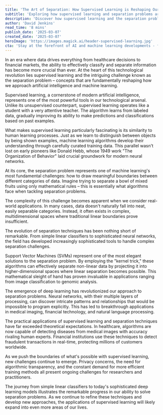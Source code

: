 ```yaml
---
title: 'The Art of Separation: How Supervised Learning is Reshaping Our Understanding of Data Classification'
subtitle: 'Exploring how supervised learning and separation problems are transforming AI and machine learning'
description: 'Discover how supervised learning and the separation problem are revolutionizing data classification in AI. From healthcare to finance, learn how these technologies are shaping our future and transforming industries through sophisticated pattern recognition and classification techniques.'
author: 'David Jenkins'
read_time: '8 mins'
publish_date: '2025-03-07'
created_date: '2025-03-07'
heroImage: 'https://images.magick.ai/header-supervised-learning.jpg'
cta: 'Stay at the forefront of AI and machine learning developments - follow us on LinkedIn for daily insights into how supervised learning is transforming industries and shaping our technological future.'
---
```


In an era where data drives everything from healthcare decisions to financial markets, the ability to effectively classify and separate information has become more crucial than ever. At the heart of this technological revolution lies supervised learning and the intriguing challenge known as the separation problem – concepts that are fundamentally reshaping how we approach artificial intelligence and machine learning.

Supervised learning, a cornerstone of modern artificial intelligence, represents one of the most powerful tools in our technological arsenal. Unlike its unsupervised counterpart, supervised learning operates like a student with a very attentive teacher. The algorithm learns from labeled data, gradually improving its ability to make predictions and classifications based on past examples.

What makes supervised learning particularly fascinating is its similarity to human learning processes. Just as we learn to distinguish between objects by being shown examples, machine learning algorithms develop their understanding through carefully curated training data. This parallel wasn't lost on early pioneers like Donald Hebb, whose 1949 work "The Organization of Behavior" laid crucial groundwork for modern neural networks.

At its core, the separation problem represents one of machine learning's most fundamental challenges: how to draw meaningful boundaries between different categories of data. Imagine trying to separate a bowl of mixed fruits using only mathematical rules – this is essentially what algorithms face when tackling separation problems.

The complexity of this challenge becomes apparent when we consider real-world applications. In many cases, data doesn't naturally fall into neat, easily separable categories. Instead, it often exists in complex, multidimensional spaces where traditional linear boundaries prove insufficient.

The evolution of separation techniques has been nothing short of remarkable. From simple linear classifiers to sophisticated neural networks, the field has developed increasingly sophisticated tools to handle complex separation challenges.

Support Vector Machines (SVMs) represent one of the most elegant solutions to the separation problem. By employing the "kernel trick," these algorithms can effectively separate non-linear data by projecting it into higher-dimensional spaces where linear separation becomes possible. This mathematical sleight of hand has proven invaluable in applications ranging from image classification to genomic analysis.

The emergence of deep learning has revolutionized our approach to separation problems. Neural networks, with their multiple layers of processing, can discover intricate patterns and relationships that would be impossible to program explicitly. This has led to breakthrough applications in medical imaging, financial technology, and natural language processing.

The practical applications of supervised learning and separation techniques have far exceeded theoretical expectations. In healthcare, algorithms are now capable of detecting diseases from medical images with accuracy rivaling human experts. Financial institutions use these techniques to detect fraudulent transactions in real-time, protecting millions of customers worldwide.

As we push the boundaries of what's possible with supervised learning, new challenges continue to emerge. Privacy concerns, the need for algorithmic transparency, and the constant demand for more efficient training methods all present ongoing challenges for researchers and practitioners.

The journey from simple linear classifiers to today's sophisticated deep learning models illustrates the remarkable progress in our ability to solve separation problems. As we continue to refine these techniques and develop new approaches, the applications of supervised learning will likely expand into even more areas of our lives.